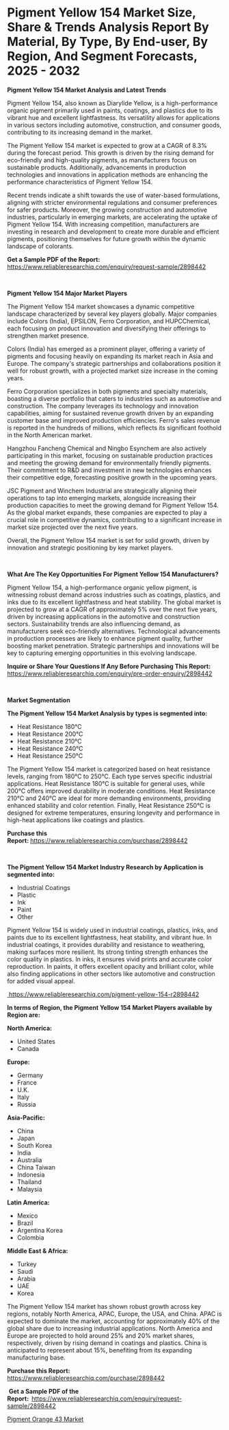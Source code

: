 <p><h1>Pigment Yellow 154 Market Size, Share & Trends Analysis Report By Material, By Type, By End-user, By Region, And Segment Forecasts, 2025 - 2032</h1></p><p><strong>Pigment Yellow 154 Market Analysis and Latest Trends</strong></p>
<p><p>Pigment Yellow 154, also known as Diarylide Yellow, is a high-performance organic pigment primarily used in paints, coatings, and plastics due to its vibrant hue and excellent lightfastness. Its versatility allows for applications in various sectors including automotive, construction, and consumer goods, contributing to its increasing demand in the market.</p><p>The Pigment Yellow 154 market is expected to grow at a CAGR of 8.3% during the forecast period. This growth is driven by the rising demand for eco-friendly and high-quality pigments, as manufacturers focus on sustainable products. Additionally, advancements in production technologies and innovations in application methods are enhancing the performance characteristics of Pigment Yellow 154.</p><p>Recent trends indicate a shift towards the use of water-based formulations, aligning with stricter environmental regulations and consumer preferences for safer products. Moreover, the growing construction and automotive industries, particularly in emerging markets, are accelerating the uptake of Pigment Yellow 154. With increasing competition, manufacturers are investing in research and development to create more durable and efficient pigments, positioning themselves for future growth within the dynamic landscape of colorants.</p></p>
<p><strong>Get a Sample PDF of the Report:&nbsp;</strong> <a href="https://www.reliableresearchiq.com/enquiry/request-sample/2898442?utm_campaign=2758&utm_medium=2&utm_source=Github&utm_content=ia&utm_term=15032025&utm_id=pigment-yellow-154">https://www.reliableresearchiq.com/enquiry/request-sample/2898442</a></p>
<p>&nbsp;</p>
<p><strong>Pigment Yellow 154 Major Market Players</strong></p>
<p><p>The Pigment Yellow 154 market showcases a dynamic competitive landscape characterized by several key players globally. Major companies include Colors (India), EPSILON, Ferro Corporation, and HUPCChemical, each focusing on product innovation and diversifying their offerings to strengthen market presence.</p><p>Colors (India) has emerged as a prominent player, offering a variety of pigments and focusing heavily on expanding its market reach in Asia and Europe. The company's strategic partnerships and collaborations position it well for robust growth, with a projected market size increase in the coming years.</p><p>Ferro Corporation specializes in both pigments and specialty materials, boasting a diverse portfolio that caters to industries such as automotive and construction. The company leverages its technology and innovation capabilities, aiming for sustained revenue growth driven by an expanding customer base and improved production efficiencies. Ferro's sales revenue is reported in the hundreds of millions, which reflects its significant foothold in the North American market.</p><p>Hangzhou Fancheng Chemical and Ningbo Esynchem are also actively participating in this market, focusing on sustainable production practices and meeting the growing demand for environmentally friendly pigments. Their commitment to R&D and investment in new technologies enhances their competitive edge, forecasting positive growth in the upcoming years.</p><p>JSC Pigment and Winchem Industrial are strategically aligning their operations to tap into emerging markets, alongside increasing their production capacities to meet the growing demand for Pigment Yellow 154. As the global market expands, these companies are expected to play a crucial role in competitive dynamics, contributing to a significant increase in market size projected over the next five years.</p><p>Overall, the Pigment Yellow 154 market is set for solid growth, driven by innovation and strategic positioning by key market players.</p></p>
<p>&nbsp;</p>
<p><strong>What Are The Key Opportunities For Pigment Yellow 154 Manufacturers?</strong></p>
<p><p>Pigment Yellow 154, a high-performance organic yellow pigment, is witnessing robust demand across industries such as coatings, plastics, and inks due to its excellent lightfastness and heat stability. The global market is projected to grow at a CAGR of approximately 5% over the next five years, driven by increasing applications in the automotive and construction sectors. Sustainability trends are also influencing demand, as manufacturers seek eco-friendly alternatives. Technological advancements in production processes are likely to enhance pigment quality, further boosting market penetration. Strategic partnerships and innovations will be key to capturing emerging opportunities in this evolving landscape.</p></p>
<p><strong>Inquire or Share Your Questions If Any Before Purchasing This Report:</strong> <a href="https://www.reliableresearchiq.com/enquiry/pre-order-enquiry/2898442?utm_campaign=2758&utm_medium=2&utm_source=Github&utm_content=ia&utm_term=15032025&utm_id=pigment-yellow-154">https://www.reliableresearchiq.com/enquiry/pre-order-enquiry/2898442</a></p>
<p>&nbsp;</p>
<p><strong>Market Segmentation</strong></p>
<p><strong>The Pigment Yellow 154 Market Analysis by types is segmented into:</strong></p>
<p><ul><li>Heat Resistance 180℃</li><li>Heat Resistance 200℃</li><li>Heat Resistance 210℃</li><li>Heat Resistance 240℃</li><li>Heat Resistance 250℃</li></ul></p>
<p><p>The Pigment Yellow 154 market is categorized based on heat resistance levels, ranging from 180℃ to 250℃. Each type serves specific industrial applications. Heat Resistance 180℃ is suitable for general uses, while 200℃ offers improved durability in moderate conditions. Heat Resistance 210℃ and 240℃ are ideal for more demanding environments, providing enhanced stability and color retention. Finally, Heat Resistance 250℃ is designed for extreme temperatures, ensuring longevity and performance in high-heat applications like coatings and plastics.</p></p>
<p><strong>Purchase this Report:&nbsp;</strong><a href="https://www.reliableresearchiq.com/purchase/2898442?utm_campaign=2758&utm_medium=2&utm_source=Github&utm_content=ia&utm_term=15032025&utm_id=pigment-yellow-154">https://www.reliableresearchiq.com/purchase/2898442</a></p>
<p>&nbsp;</p>
<p><strong>The Pigment Yellow 154 Market Industry Research by Application is segmented into:</strong></p>
<p><ul><li>Industrial Coatings</li><li>Plastic</li><li>Ink</li><li>Paint</li><li>Other</li></ul></p>
<p><p>Pigment Yellow 154 is widely used in industrial coatings, plastics, inks, and paints due to its excellent lightfastness, heat stability, and vibrant hue. In industrial coatings, it provides durability and resistance to weathering, making surfaces more resilient. Its strong tinting strength enhances the color quality in plastics. In inks, it ensures vivid prints and accurate color reproduction. In paints, it offers excellent opacity and brilliant color, while also finding applications in other sectors like automotive and construction for added visual appeal.</p></p>
<p><a href="https://www.reliableresearchiq.com/pigment-yellow-154-r2898442?utm_campaign=2758&utm_medium=2&utm_source=Github&utm_content=ia&utm_term=15032025&utm_id=pigment-yellow-154">&nbsp;https://www.reliableresearchiq.com/pigment-yellow-154-r2898442</a></p>
<p><strong>In terms of Region, the Pigment Yellow 154 Market Players available by Region are:</strong></p>
<p>
    <p> <strong> North America: </strong>
        <ul>
            <li>United States</li>
            <li>Canada</li>
        </ul>
        </p> 
    <p> <strong> Europe: </strong>
        <ul>
            <li>Germany</li>
            <li>France</li>
            <li>U.K.</li>
            <li>Italy</li>
            <li>Russia</li>
        </ul>
        </p> 
    <p> <strong> Asia-Pacific: </strong>
        <ul>
            <li>China</li>
            <li>Japan</li>
            <li>South Korea</li>
            <li>India</li>
            <li>Australia</li>
            <li>China Taiwan</li>
            <li>Indonesia</li>
            <li>Thailand</li>
            <li>Malaysia</li>
        </ul>
        </p> 
    <p> <strong> Latin America: </strong>
        <ul>
            <li>Mexico</li>
            <li>Brazil</li>
            <li>Argentina Korea</li>
            <li>Colombia</li>
        </ul>
        </p> 
    <p> <strong> Middle East & Africa: </strong>
        <ul>
            <li>Turkey</li>
            <li>Saudi</li>
            <li>Arabia</li>
            <li>UAE</li>
            <li>Korea</li>
        </ul>
    </p>
    </p>
<p><p>The Pigment Yellow 154 market has shown robust growth across key regions, notably North America, APAC, Europe, the USA, and China. APAC is expected to dominate the market, accounting for approximately 40% of the global share due to increasing industrial applications. North America and Europe are projected to hold around 25% and 20% market shares, respectively, driven by rising demand in coatings and plastics. China is anticipated to represent about 15%, benefiting from its expanding manufacturing base.</p></p>
<p><strong>Purchase this Report: </strong><a href="https://www.reliableresearchiq.com/purchase/2898442?utm_campaign=2758&utm_medium=2&utm_source=Github&utm_content=ia&utm_term=15032025&utm_id=pigment-yellow-154">https://www.reliableresearchiq.com/purchase/2898442</a></p>
<p>&nbsp;<strong>Get a Sample PDF of the Report:&nbsp;&nbsp;</strong><a href="https://www.reliableresearchiq.com/enquiry/request-sample/2898442?utm_campaign=2758&utm_medium=2&utm_source=Github&utm_content=ia&utm_term=15032025&utm_id=pigment-yellow-154">https://www.reliableresearchiq.com/enquiry/request-sample/2898442</a></p>
<p><strong></strong></p>
<p><p><a href="https://github.com/iroldilom/Market-Research-Report-List-1/blob/main/pigment-orange-43-market.md?utm_campaign=2758&utm_medium=2&utm_source=Github&utm_content=ia&utm_term=15032025&utm_id=pigment-yellow-154">Pigment Orange 43 Market</a></p></p>
